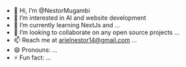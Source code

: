- 👋 Hi, I’m @NestorMugambi
- 👀 I’m interested in AI and website development 
- 🌱 I’m currently learning NextJs and    ...
- 💞️ I’m looking to collaborate on any open source projects ...
- 📫 Reach me at arielnestor14@gmail.com  ...
- 😄 Pronouns: ...
- ⚡ Fun fact: ...

<!---
NestorMugambi/NestorMugambi is a ✨ special ✨ repository because its `README.md` (this file) appears on your GitHub profile.
You can click the Preview link to take a look at your changes.
--->
